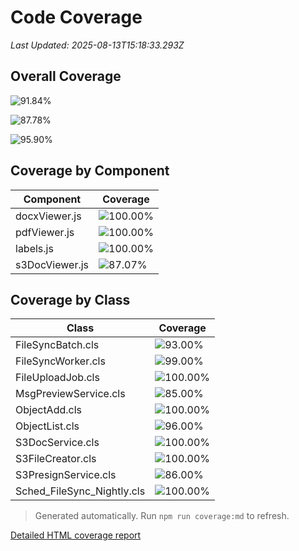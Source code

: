 # Code Coverage

_Last Updated: 2025-08-13T15:18:33.293Z_

## Overall Coverage

![91.84%](https://img.shields.io/badge/-91.84%25-brightgreen?label=Overall%20Project)

![87.78%](https://img.shields.io/badge/-87.78%25-yellow?label=Overall%20LWC)

![95.90%](https://img.shields.io/badge/-95.90%25-brightgreen?label=Overall%20Apex)

## Coverage by Component

| Component | Coverage |
| --- | --- |
| docxViewer.js | ![100.00%](https://img.shields.io/badge/-100.00%25-brightgreen?label=) |
| pdfViewer.js | ![100.00%](https://img.shields.io/badge/-100.00%25-brightgreen?label=) |
| labels.js | ![100.00%](https://img.shields.io/badge/-100.00%25-brightgreen?label=) |
| s3DocViewer.js | ![87.07%](https://img.shields.io/badge/-87.07%25-yellow?label=) |

## Coverage by Class

| Class | Coverage |
| --- | --- |
| FileSyncBatch.cls | ![93.00%](https://img.shields.io/badge/-93.00%25-brightgreen?label=) |
| FileSyncWorker.cls | ![99.00%](https://img.shields.io/badge/-99.00%25-brightgreen?label=) |
| FileUploadJob.cls | ![100.00%](https://img.shields.io/badge/-100.00%25-brightgreen?label=) |
| MsgPreviewService.cls | ![85.00%](https://img.shields.io/badge/-85.00%25-yellow?label=) |
| ObjectAdd.cls | ![100.00%](https://img.shields.io/badge/-100.00%25-brightgreen?label=) |
| ObjectList.cls | ![96.00%](https://img.shields.io/badge/-96.00%25-brightgreen?label=) |
| S3DocService.cls | ![100.00%](https://img.shields.io/badge/-100.00%25-brightgreen?label=) |
| S3FileCreator.cls | ![100.00%](https://img.shields.io/badge/-100.00%25-brightgreen?label=) |
| S3PresignService.cls | ![86.00%](https://img.shields.io/badge/-86.00%25-yellow?label=) |
| Sched_FileSync_Nightly.cls | ![100.00%](https://img.shields.io/badge/-100.00%25-brightgreen?label=) |

> Generated automatically. Run `npm run coverage:md` to refresh.

[Detailed HTML coverage report](../coverage/lcov-report/index.html)

